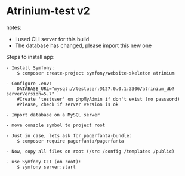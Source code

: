 # Atrinium-test v2

notes:
- I used CLI server for this build
- The database has changed, please import this new one

Steps to install app:

	- Install Symfony:
		$ composer create-project symfony/website-skeleton atrinium

	- Configure .env:
		DATABASE_URL="mysql://testuser:@127.0.0.1:3306/atrinium_db?serverVersion=5.7"
		#Create 'testuser' on phpMyAdmin if don't exist (no password)
		#Please, check if server version is ok

	- Import database on a MySQL server

	- move console symbol to project root

	- Just in case, lets ask for pagerfanta-bundle:
		$ composer require pagerfanta/pagerfanta

	- Now, copy all files on root (/src /config /templates /public) 

	- use Symfony CLI (on root):
		$ symfony server:start
